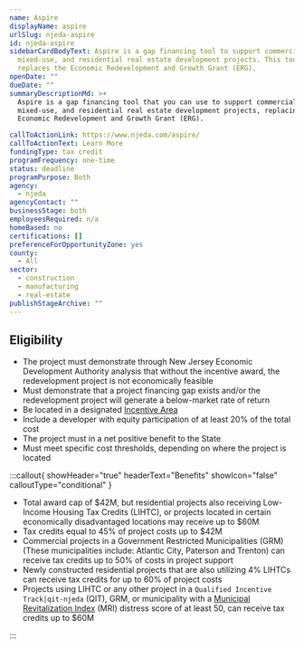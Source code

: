 ```yaml
---
name: Aspire
displayName: aspire
urlSlug: njeda-aspire
id: njeda-aspire
sidebarCardBodyText: Aspire is a gap financing tool to support commercial,
  mixed-use, and residential real estate development projects. This tool
  replaces the Economic Redevelopment and Growth Grant (ERG).
openDate: ""
dueDate: ""
summaryDescriptionMd: >+
  Aspire is a gap financing tool that you can use to support commercial,
  mixed-use, and residential real estate development projects, replacing the
  Economic Redevelopment and Growth Grant (ERG).

callToActionLink: https://www.njeda.com/aspire/
callToActionText: Learn More
fundingType: tax credit
programFrequency: one-time
status: deadline
programPurpose: Both
agency:
  - njeda
agencyContact: ""
businessStage: both
employeesRequired: n/a
homeBased: no
certifications: []
preferenceForOpportunityZone: yes
county:
  - All
sector:
  - construction
  - manufacturing
  - real-estate
publishStageArchive: ""
---
```


## Eligibility

- The project must demonstrate through New Jersey Economic Development Authority analysis that without the incentive award, the redevelopment project is not economically feasible
- Must demonstrate that a project financing gap exists and/or the redevelopment project will generate a below-market rate of return
- Be located in a designated [Incentive Area](https://njeda.maps.arcgis.com/apps/webappviewer/index.html?id=b32ea4347e6a4403a36859e6ee6e5c0a)
- Include a developer with equity participation of at least 20% of the total cost
- The project must in a net positive benefit to the State
- Must meet specific cost thresholds, depending on where the project is located

:::callout{ showHeader="true" headerText="Benefits" showIcon="false" calloutType="conditional" }

- Total award cap of $42M, but residential projects also receiving Low-Income Housing Tax Credits (LIHTC), or projects located in certain economically disadvantaged locations may receive up to $60M
- Tax credits equal to 45% of project costs up to $42M
- Commercial projects in a Government Restricted Municipalities (GRM) (These municipalities include: Atlantic City, Paterson and Trenton) can receive tax credits up to 50% of costs in project support
- Newly constructed residential projects that are also utilizing 4% LIHTCs can receive tax credits for up to 60% of project costs
- Projects using LIHTC or any other project in a `Qualified Incentive Track|qit-njeda` (QIT), GRM, or municipality with a [Municipal Revitalization Index](https://nj.gov/dca/home/MuniRevitIndex.html) (MRI) distress score of at least 50, can receive tax credits up to $60M

:::
